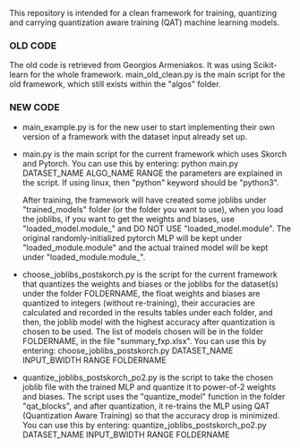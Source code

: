 This repository is intended for a clean framework for training, quantizing and carrying quantization aware training (QAT) machine learning models.

### OLD CODE
The old code is retrieved from Georgios Armeniakos. It was using Scikit-learn for the whole framework.
main_old_clean.py is the main script for the old framework, which still exists within the "algos" folder.

### NEW CODE
- main_example.py is for the new user to start implementing their own version of a framework with the dataset input already set up.

- main.py is the main script for the current framework which uses Skorch and Pytorch. You can use this by entering:
python main.py DATASET_NAME ALGO_NAME RANGE
the parameters are explained in the script. If using linux, then "python" keyword should be "python3".

  After training, the framework will have created some joblibs under "trained_models" folder (or the folder you want to use), 
    when you load the joblibs, if you want to get the weights and biases, use "loaded_model.module_" 
    and DO NOT USE "loaded_model.module". The original randomly-initialized pytorch MLP will be kept under "loaded_module.module" 
    and the actual trained model will be kept under "loaded_module.module_".

- choose_joblibs_postskorch.py is the script for the current framework that quantizes the weights and biases or the joblibs for the dataset(s) under the folder FOLDERNAME, the float weights and biases are quantized to integers (without re-training), their accuracies are calculated and recorded in the results tables under each folder, and then, the joblib model with the highest accuracy after quantization is chosen to be used. The list of models chosen will be in the folder FOLDERNAME, in the file "summary_fxp.xlsx". You can use this by entering:
choose_joblibs_postskorch.py DATASET_NAME INPUT_BWIDTH RANGE FOLDERNAME

- quantize_joblibs_postskorch_po2.py is the script to take the chosen joblib file with the trained MLP and quantize it to power-of-2 weights and biases. The script uses the "quantize_model" function in the folder "qat_blocks", and after quantization, it re-trains the MLP using QAT (Quantization Aware Training) so that the accuracy drop is minimized. You can use this by entering:
quantize_joblibs_postskorch_po2.py DATASET_NAME INPUT_BWIDTH RANGE FOLDERNAME

